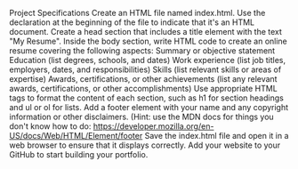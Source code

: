 Project Specifications
Create an HTML file named index.html.
Use the <!DOCTYPE html> declaration at the beginning of the file to indicate that it's an HTML document.
Create a head section that includes a title element with the text "My Resume".
Inside the body section, write HTML code to create an online resume covering the following aspects:
Summary or objective statement
Education (list degrees, schools, and dates)
Work experience (list job titles, employers, dates, and responsibilities)
Skills (list relevant skills or areas of expertise)
Awards, certifications, or other achievements (list any relevant awards, certifications, or other accomplishments)
Use appropriate HTML tags to format the content of each section, such as h1 for section headings and ul or ol for lists.
Add a footer element with your name and any copyright information or other disclaimers. (Hint: use the MDN docs for things you don't know how to do: https://developer.mozilla.org/en-US/docs/Web/HTML/Element/footer
Save the index.html file and open it in a web browser to ensure that it displays correctly.
Add your website to your GitHub to start building your portfolio.

